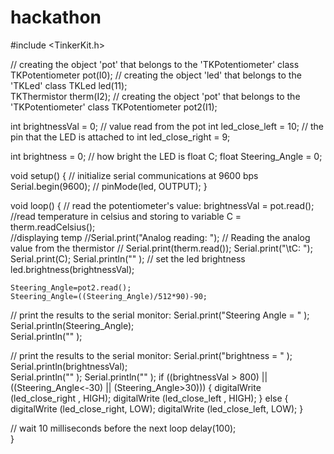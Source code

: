 hackathon
=========
#include <TinkerKit.h>

// creating the object 'pot' that belongs to the 'TKPotentiometer' class
TKPotentiometer pot(I0);
// creating the object 'led' that belongs to the 'TKLed' class 
TKLed led(11);  
TKThermistor therm(I2);
// creating the object 'pot' that belongs to the 'TKPotentiometer' class
TKPotentiometer pot2(I1);




int brightnessVal = 0;  // value read from the pot
int led_close_left = 10;           // the pin that the LED is attached to
int led_close_right = 9;  

int brightness = 0;    // how bright the LED is
float C;
float Steering_Angle = 0;



void setup() {
  // initialize serial communications at 9600 bps
  Serial.begin(9600);
//  pinMode(led, OUTPUT);
}




void loop() {
  // read the potentiometer's value:
  brightnessVal = pot.read();       
  //read temperature in celsius and storing to variable
  C = therm.readCelsius();      
   //displaying temp
//Serial.print("Analog reading: "); 
   // Reading the analog value from the thermistor
 // Serial.print(therm.read());
 Serial.print("\tC: ");
 Serial.print(C);
  Serial.println("" );
//  set the led brightness
led.brightness(brightnessVal);       

    Steering_Angle=pot2.read();
    Steering_Angle=((Steering_Angle)/512*90)-90;

  
  // print the results to the serial monitor:
  Serial.print("Steering Angle = " );                      
  Serial.println(Steering_Angle);  
  Serial.println("" ); 
   
  // print the results to the serial monitor:
  Serial.print("brightness = " );                      
  Serial.println(brightnessVal);  
Serial.println("" );
Serial.println("" );
 if  ((brightnessVal > 800) || ((Steering_Angle<-30) || (Steering_Angle>30)))
  {
     digitalWrite (led_close_right , HIGH);
     digitalWrite (led_close_left , HIGH);
  }
  else {
    digitalWrite (led_close_right, LOW);
    digitalWrite (led_close_left, LOW);
  }
 
  // wait 10 milliseconds before the next loop
  delay(100);                    
}


